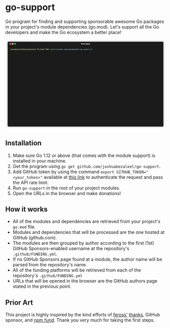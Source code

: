 # go-support
Go program for finding and supporting sponsorable awesome Go packages in your project's module dependencies (go.mod).
Let's support all the Go developers and make the Go ecosystem a better place!

<img src="assets/go-support.gif" width="960">

## Installation
1. Make sure Go 1.12 or above (that comes with the module support) is installed in your machine.
2. Get the program using `go get github.com/joshuabezaleel/go-support`.
3. Add GitHub token by using the command `export GITHUB_TOKEN="<your_token>"` available at [this link](https://github.com/settings/tokens) to authenticate the request and pass the API rate limit.
4. Run `go-support` in the root of your project modules.
5. Open the URLs in the browser and make donations!

## How it works
- All of the modules and dependencies are retrieved from your project's `go.mod` file. 
- Modules and dependencies that will be processed are the one hosted at GitHub (github.com). 
- The modules are then grouped by author according to the first (1st) GitHub Sponsors-enabled username at the repository's `.github/FUNDING.yml`.
- If no GitHub Sponsors page found at a module, the author name will be parsed from the repository's name.
- All of the funding platforms will be retrieved from each of the repository's `.github/FUNDING.yml`
- URLs that will be opened in the browser are the GitHub authors page stated in the previous point.

## Prior Art
This project is highly inspired by the kind efforts of [feross'](https://github.com/feross) [thanks](https://github.com/feross/thanks), GitHub sponsor, and [npm fund](https://github.com/npm/cli/pull/273). Thank you very much for taking the first steps. 